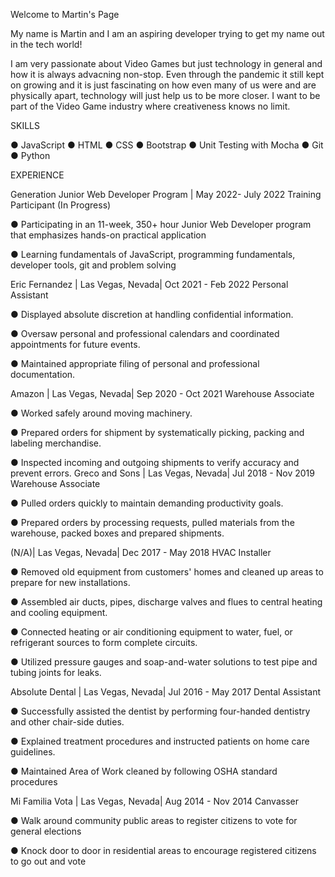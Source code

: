 Welcome to Martin's Page


My name is Martin and I am an aspiring developer trying to get my name out in the tech world!


I am very passionate about Video Games but just technology in general and how it is always advacning non-stop. Even through the pandemic it still kept on growing and it is just fascinating on how even many of us were and are physically apart, technology will just help us to be more closer. I want to be part of the Video Game industry where creativeness knows no limit. 

SKILLS

● JavaScript
● HTML
● CSS
● Bootstrap
● Unit Testing with Mocha
● Git
● Python

EXPERIENCE


Generation Junior Web Developer Program | May 2022- July 2022
Training Participant (In Progress)

● Participating in an 11-week, 350+ hour Junior Web Developer program that emphasizes hands-on
practical application

● Learning fundamentals of JavaScript, programming fundamentals, developer tools, git and
problem solving


Eric Fernandez | Las Vegas, Nevada| Oct 2021 - Feb 2022
Personal Assistant


● Displayed absolute discretion at handling confidential information.

● Oversaw personal and professional calendars and coordinated appointments for future events.

● Maintained appropriate filing of personal and professional documentation.


Amazon | Las Vegas, Nevada| Sep 2020 - Oct 2021
Warehouse Associate

● Worked safely around moving machinery.

● Prepared orders for shipment by systematically picking, packing and labeling merchandise.

● Inspected incoming and outgoing shipments to verify accuracy and prevent errors.
Greco and Sons | Las Vegas, Nevada| Jul 2018 - Nov 2019
Warehouse Associate

● Pulled orders quickly to maintain demanding productivity goals.

● Prepared orders by processing requests, pulled materials from the warehouse, packed boxes and
prepared shipments.


(N/A)| Las Vegas, Nevada| Dec 2017 - May 2018
HVAC Installer

● Removed old equipment from customers' homes and cleaned up areas to prepare for new
installations.

● Assembled air ducts, pipes, discharge valves and flues to central heating and cooling equipment.

● Connected heating or air conditioning equipment to water, fuel, or refrigerant sources to form
complete circuits.

● Utilized pressure gauges and soap-and-water solutions to test pipe and tubing joints for leaks.


Absolute Dental | Las Vegas, Nevada| Jul 2016 - May 2017
Dental Assistant

● Successfully assisted the dentist by performing four-handed dentistry and other chair-side duties.

● Explained treatment procedures and instructed patients on home care guidelines.

● Maintained Area of Work cleaned by following OSHA standard procedures


Mi Familia Vota | Las Vegas, Nevada| Aug 2014 - Nov 2014
Canvasser

● Walk around community public areas to register citizens to vote for general elections

● Knock door to door in residential areas to encourage registered citizens to go out and vote


